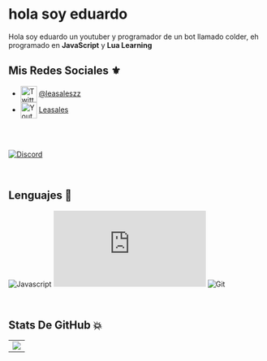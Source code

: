 # hola soy eduardo

Hola soy eduardo un youtuber y programador de un bot llamado colder, eh programado en **JavaScript** y **Lua Learning**
<br />

   ## Mis Redes Sociales ⚜
   - <img src="https://simpleicons.org/icons/twitter.svg" alt="Twitter" width="32" align="center">  [@leasaleszz](https://www.twitter.com/leasaleszz)
   - <img src="https://simpleicons.org/icons/youtube.svg" alt="Youtube" width="32" align="center">  [Leasales](https://www.youtube.com/leasaless)
   
   <br />
   
   <div>
  <br />
  <p>
    <a href="https://discord.gg/B86crmhJ"><img src="https://discord.com/api/guilds/832011066191773702/embed.png?style=banner3" alt="Discord" /></a>
  </p>
  </div>
  
   <br />
   
   ## Lenguajes 🤍

![Javascript](https://img.shields.io/static/v1?label=JavaScript&message=Have%20a%20coffee%20👜&style=for-the-badge&color=F7DF1E&logo=JavaScript)
![Nodejs](https://img.shields.io/static/v1?label=Nodejs&message=node%20src%2Fmiabuela.js%20🎟&color=68a063&style=for-the-badge&logo=Node.js)
![Git](https://img.shields.io/static/v1?label=Git&message=Fork%20this%20repo%20☮&style=for-the-badge&color=f34f29&logo=git)


<br />

## Stats De GitHub 💥

<table>
  <tr>
    <td align="center" style="padding=0;width=50%;">
      <img align="center" style="padding=0;" src="https://github-readme-stats.vercel.app/api/?username=gatomo-oficial&show_icons=true&title_color=4F8CC9&text_color=9f9f9f&theme=react&hide_border=true&hide_title=true&count_private=true" />
    </td>
  </tr>
</table>

<br />
